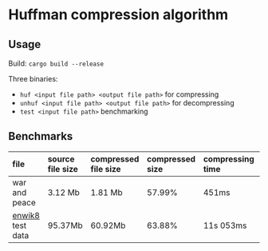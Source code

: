 # Huffman compression algorithm

## Usage

Build: `cargo build --release`

Three binaries:

- `huf <input file path> <output file path>` for compressing
- `unhuf <input file path> <output file path>` for decompressing
- `test <input file path>` benchmarking

## Benchmarks

| file                                                            | source file size | compressed file size | compressed size | compressing time | decompressing time |
| :-------------------------------------------------------------- | :--------------- | :------------------- | :-------------- | :--------------- | :----------------- |
| war and peace                                                   | 3.12 Mb          | 1.81 Mb              | 57.99%          | 451ms            | 525ms              |
| [enwik8](http://www.mattmahoney.net/dc/textdata.html) test data | 95.37Mb          | 60.92Mb              | 63.88%          | 11s 053ms        | 16s 393ms          |
